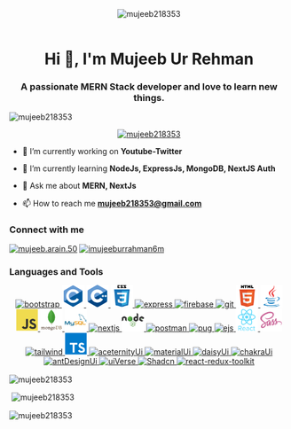 <div align="center">
  <img src="https://cdn.dribbble.com/users/1233499/screenshots/3850691/web-development.gif" alt="mujeeb218353" width="500" />
</div>
</br>
<h1 align="center">Hi 👋, I'm Mujeeb Ur Rehman</h1>
<h3 align="center">A passionate MERN Stack developer and love to learn new things.</h3>

<p align="left"> <img src="https://komarev.com/ghpvc/?username=mujeeb218353&label=Profile%20views&color=0e75b6&style=flat" alt="mujeeb218353" /> </p>

<p align="center"> <a href="https://github.com/ryo-ma/github-profile-trophy"><img src="https://github-profile-trophy.vercel.app/?username=mujeeb218353" alt="mujeeb218353" /></a> </p>

- 🔭 I’m currently working on **Youtube-Twitter**

- 🌱 I’m currently learning **NodeJs, ExpressJs, MongoDB, NextJS Auth**

- 💬 Ask me about **MERN, NextJs**

- 📫 How to reach me **mujeeb218353@gmail.com**

<h3 align="left" style="margin-bottom: 5px">Connect with me</h3>
<p align="left">
<a href="https://fb.com/mujeeb.arain.50" target="blank"><img align="center" src="https://raw.githubusercontent.com/rahuldkjain/github-profile-readme-generator/master/src/images/icons/Social/facebook.svg" alt="mujeeb.arain.50" height="30" width="40" /></a>
<a href="https://instagram.com/imujeeburrahman6m" target="blank"><img align="center" src="https://raw.githubusercontent.com/rahuldkjain/github-profile-readme-generator/master/src/images/icons/Social/instagram.svg" alt="imujeeburrahman6m" height="30" width="40" /></a>
</p>

<h3 align="left" style="margin-bottom: 5px">Languages and Tools</h3>
<p align="center"> <a href="https://getbootstrap.com" target="_blank" rel="noreferrer"> <img src="https://upload.wikimedia.org/wikipedia/commons/thumb/b/b2/Bootstrap_logo.svg/1280px-Bootstrap_logo.svg.png" alt="bootstrap" width="40" height="40"/> </a> <a href="https://www.cprogramming.com/" target="_blank" rel="noreferrer"> <img src="https://raw.githubusercontent.com/devicons/devicon/master/icons/c/c-original.svg" alt="c" width="40" height="40"/> </a> <a href="https://www.w3schools.com/cpp/" target="_blank" rel="noreferrer"> <img src="https://raw.githubusercontent.com/devicons/devicon/master/icons/cplusplus/cplusplus-original.svg" alt="cplusplus" width="40" height="40"/> </a> <a href="https://www.w3schools.com/css/" target="_blank" rel="noreferrer"> <img src="https://raw.githubusercontent.com/devicons/devicon/master/icons/css3/css3-original-wordmark.svg" alt="css3" width="40" height="40"/> </a> <a href="https://expressjs.com" target="_blank" rel="noreferrer"> <img src="https://static-00.iconduck.com/assets.00/node-js-icon-909x1024-ig4gm9k7.png" alt="express" width="40" height="40"/> </a> <a href="https://firebase.google.com/" target="_blank" rel="noreferrer"> <img src="https://www.vectorlogo.zone/logos/firebase/firebase-icon.svg" alt="firebase" width="40" height="40"/> </a> <a href="https://git-scm.com/" target="_blank" rel="noreferrer"> <img src="https://www.vectorlogo.zone/logos/git-scm/git-scm-icon.svg" alt="git" width="40" height="40"/> </a> <a href="https://www.w3.org/html/" target="_blank" rel="noreferrer"> <img src="https://raw.githubusercontent.com/devicons/devicon/master/icons/html5/html5-original-wordmark.svg" alt="html5" width="40" height="40"/> </a> <a href="https://www.java.com" target="_blank" rel="noreferrer"> <img src="https://raw.githubusercontent.com/devicons/devicon/master/icons/java/java-original.svg" alt="java" width="40" height="40"/> </a> <a href="https://developer.mozilla.org/en-US/docs/Web/JavaScript" target="_blank" rel="noreferrer"> <img src="https://raw.githubusercontent.com/devicons/devicon/master/icons/javascript/javascript-original.svg" alt="javascript" width="40" height="40"/> </a><a href="https://www.mongodb.com/" target="_blank" rel="noreferrer"> <img src="https://raw.githubusercontent.com/devicons/devicon/master/icons/mongodb/mongodb-original-wordmark.svg" alt="mongodb" width="40" height="40"/> </a> <a href="https://www.mysql.com/" target="_blank" rel="noreferrer"> <img src="https://raw.githubusercontent.com/devicons/devicon/master/icons/mysql/mysql-original-wordmark.svg" alt="mysql" width="40" height="40"/> </a> <a href="https://nextjs.org/" target="_blank" rel="noreferrer"> <img src="https://cdn.worldvectorlogo.com/logos/nextjs-2.svg" alt="nextjs" width="40" height="40"/> </a> <a href="https://nodejs.org" target="_blank" rel="noreferrer"> <img src="https://raw.githubusercontent.com/devicons/devicon/master/icons/nodejs/nodejs-original-wordmark.svg" alt="nodejs" width="40" height="40"/> </a> <a href="https://postman.com" target="_blank" rel="noreferrer"> <img src="https://www.vectorlogo.zone/logos/getpostman/getpostman-icon.svg" alt="postman" width="40" height="40"/> </a> <a href="https://pugjs.org" target="_blank" rel="noreferrer"> <img src="https://cdn.worldvectorlogo.com/logos/pug.svg" alt="pug" width="40" height="40"/> </a> <a href="https://ejs.co/" target="_blank" rel="noreferrer"> <img src="https://cdn.icon-icons.com/icons2/2148/PNG/512/ejs_icon_132422.png" alt="ejs" width="40" height="40"/> </a> <a href="https://reactjs.org/" target="_blank" rel="noreferrer"> <img src="https://raw.githubusercontent.com/devicons/devicon/master/icons/react/react-original-wordmark.svg" alt="react" width="40" height="40"/> </a> <a href="https://sass-lang.com" target="_blank" rel="noreferrer"> <img src="https://raw.githubusercontent.com/devicons/devicon/master/icons/sass/sass-original.svg" alt="sass" width="40" height="40"/> </a> <a href="https://tailwindcss.com/" target="_blank" rel="noreferrer"> <img src="https://www.vectorlogo.zone/logos/tailwindcss/tailwindcss-icon.svg" alt="tailwind" width="40" height="40"/> </a> <a href="https://www.typescriptlang.org/" target="_blank" rel="noreferrer"> <img src="https://raw.githubusercontent.com/devicons/devicon/master/icons/typescript/typescript-original.svg" alt="typescript" width="40" height="40"/> </a> <a href="https://ui.aceternity.com/" target="_blank" rel="noreferrer"> <img src="https://ui.aceternity.com/logo.png" alt="aceternityUi" width="40" height="40"/> </a> <a href="https://mui.com/material-ui/" target="_blank" rel="noreferrer"> <img src="https://static-00.iconduck.com/assets.00/material-ui-icon-2048x1626-on580ia9.png" alt="materialUi" width="40" height="40"/> </a> <a href="https://daisyui.com/" target="_blank" rel="noreferrer"> <img src="https://raw.githubusercontent.com/saadeghi/daisyui-images/master/images/daisyui-logo/favicon-192.png" alt="daisyUi" width="40" height="40"/> </a> <a href="https://v2.chakra-ui.com/" target="_blank" rel="noreferrer"> <img src="https://www.coffeeclass.io/logos/chakra-ui.png" alt="chakraUi" width="40" height="40"/> </a> <a href="https://ant.design/" target="_blank" rel="noreferrer"> <img src="https://static-00.iconduck.com/assets.00/ant-design-icon-512x512-xbdsnx83.png" alt="antDesignUi" width="40" height="40"/> </a> <a href="https://uiverse.io/" target="_blank" rel="noreferrer"> <img src="https://uiverse.io/favicon.ico" alt="uiVerse" width="40" height="40"/> </a> <a href="https://ui.shadcn.com/" target="_blank" rel="noreferrer"> <img src="https://avatars.githubusercontent.com/u/139895814?s=280&v=4" alt="Shadcn" width="40" height="40"/> </a> <a href="https://react-redux.js.org/" target="_blank" rel="noreferrer"> <img src="https://w7.pngwing.com/pngs/273/105/png-transparent-redux-original-logo-icon.png" alt="react-redux-toolkit" width="40" height="40"/> </a> 
</p>

<p><img align="center" src="https://github-readme-stats.vercel.app/api/top-langs?username=mujeeb218353&show_icons=true&locale=en&layout=compact&theme=dark" alt="mujeeb218353" /></p>

<p>&nbsp;<img align="center" src="https://github-readme-stats.vercel.app/api?username=mujeeb218353&show_icons=true&locale=en&theme=dark" alt="mujeeb218353" /></p>

<p><img align="center" src="https://github-readme-streak-stats.herokuapp.com/?user=mujeeb218353&theme=dark" alt="mujeeb218353" /></p>
